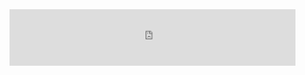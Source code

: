 <iframe src="http://mayank.gq/resume/1resume.pdf" frameborder="0" width="100%" height="100vh" scrolling="no"/>
